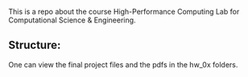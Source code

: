 This is a repo about the course High-Performance Computing Lab for Computational Science & Engineering.

## Structure:
One can view the final project files and the pdfs in the hw_0x folders.

